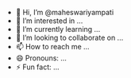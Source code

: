 - 👋 Hi, I’m @maheswariyampati
- 👀 I’m interested in ...
- 🌱 I’m currently learning ...
- 💞️ I’m looking to collaborate on ...
- 📫 How to reach me ...
- 😄 Pronouns: ...
- ⚡ Fun fact: ...

<!---
maheswari1234567/maheswari1234567 is a ✨ special ✨ repository because its `README.md` (this file) appears on your GitHub profile.
You can click the Preview link to take a look at your changes.
--->
